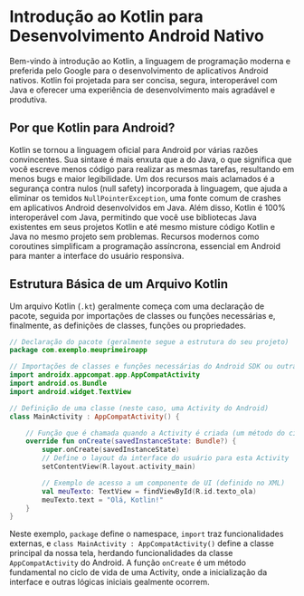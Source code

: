 # Introdução ao Kotlin para Desenvolvimento Android Nativo

Bem-vindo à introdução ao Kotlin, a linguagem de programação moderna e preferida pelo Google para o desenvolvimento de aplicativos Android nativos. Kotlin foi projetada para ser concisa, segura, interoperável com Java e oferecer uma experiência de desenvolvimento mais agradável e produtiva.

## Por que Kotlin para Android?

Kotlin se tornou a linguagem oficial para Android por várias razões convincentes. Sua sintaxe é mais enxuta que a do Java, o que significa que você escreve menos código para realizar as mesmas tarefas, resultando em menos bugs e maior legibilidade. Um dos recursos mais aclamados é a segurança contra nulos (null safety) incorporada à linguagem, que ajuda a eliminar os temidos `NullPointerException`, uma fonte comum de crashes em aplicativos Android desenvolvidos em Java. Além disso, Kotlin é 100% interoperável com Java, permitindo que você use bibliotecas Java existentes em seus projetos Kotlin e até mesmo misture código Kotlin e Java no mesmo projeto sem problemas. Recursos modernos como coroutines simplificam a programação assíncrona, essencial em Android para manter a interface do usuário responsiva.

## Estrutura Básica de um Arquivo Kotlin

Um arquivo Kotlin (`.kt`) geralmente começa com uma declaração de pacote, seguida por importações de classes ou funções necessárias e, finalmente, as definições de classes, funções ou propriedades.

```kotlin
// Declaração do pacote (geralmente segue a estrutura do seu projeto)
package com.exemplo.meuprimeiroapp

// Importações de classes e funções necessárias do Android SDK ou outras bibliotecas
import androidx.appcompat.app.AppCompatActivity
import android.os.Bundle
import android.widget.TextView

// Definição de uma classe (neste caso, uma Activity do Android)
class MainActivity : AppCompatActivity() {

    // Função que é chamada quando a Activity é criada (um método do ciclo de vida)
    override fun onCreate(savedInstanceState: Bundle?) {
        super.onCreate(savedInstanceState)
        // Define o layout da interface do usuário para esta Activity
        setContentView(R.layout.activity_main)

        // Exemplo de acesso a um componente de UI (definido no XML)
        val meuTexto: TextView = findViewById(R.id.texto_ola)
        meuTexto.text = "Olá, Kotlin!"
    }
}
```

Neste exemplo, `package` define o namespace, `import` traz funcionalidades externas, e `class MainActivity : AppCompatActivity()` define a classe principal da nossa tela, herdando funcionalidades da classe `AppCompatActivity` do Android. A função `onCreate` é um método fundamental no ciclo de vida de uma Activity, onde a inicialização da interface e outras lógicas iniciais gealmente ocorrem.
